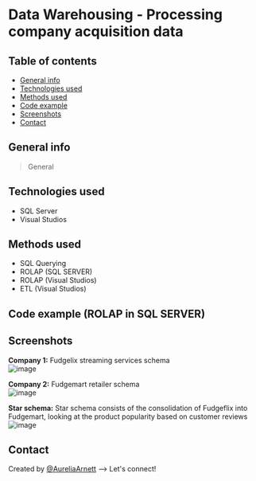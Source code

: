 # Data Warehousing - Processing company acquisition data

## Table of contents
* [General info](#general-info)
* [Technologies used](#technologies-used)
* [Methods used](#methods-used)
* [Code example](ode-example-(ROLAP-in-SQL-SERVER))
* [Screenshots](#screenshots)
* [Contact](#contact)

## General info
> General

## Technologies used
* SQL Server
* Visual Studios

## Methods used
* SQL Querying
* ROLAP (SQL SERVER)
* ROLAP (Visual Studios)
* ETL (Visual Studios)

## Code example (ROLAP in SQL SERVER)


## Screenshots
**Company 1:** Fudgelix streaming services schema\
![image](https://user-images.githubusercontent.com/75768214/117604587-a7ec4280-b10a-11eb-9b46-ad7eb846cb21.png)

**Company 2:** Fudgemart retailer schema\
![image](https://user-images.githubusercontent.com/75768214/117604647-c5b9a780-b10a-11eb-98b3-f097cba22524.png)

**Star schema:** Star schema consists of the consolidation of Fudgeflix into Fudgemart, looking at the product popularity based on customer reviews
![image](https://user-images.githubusercontent.com/75768214/117604779-1af5b900-b10b-11eb-88c3-4e9f4fad7093.png)


## Contact
Created by [@AureliaArnett](https://twitter.com/AureliaArnett) --> Let's connect!
